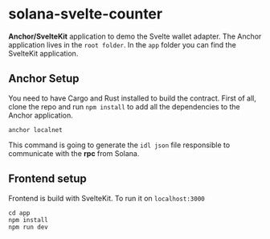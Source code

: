 # solana-svelte-counter

**Anchor/SvelteKit** application to demo the Svelte wallet adapter. The Anchor application lives in the `root folder`. In the `app` folder you can find the SvelteKit application.

## Anchor Setup

You need to have Cargo and Rust installed to build the contract. First of all, clone the repo and run `npm install` to add all the dependencies to the Anchor application. 

```
anchor localnet
```

This command is going to generate the `idl json` file responsible to communicate with the **rpc** from Solana.

## Frontend setup

Frontend is build with SvelteKit. To run it on `localhost:3000`

```
cd app
npm install
npm run dev
```
